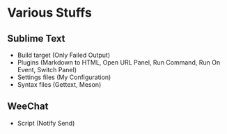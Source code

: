# Various Stuffs

## Sublime Text

- Build target (Only Failed Output)
- Plugins (Markdown to HTML, Open URL Panel, Run Command, Run On Event, Switch Panel)
- Settings files (My Configuration)
- Syntax files (Gettext, Meson)

## WeeChat

- Script (Notify Send)

